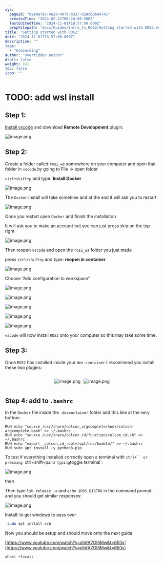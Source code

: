 ```yaml
---
sys:
  pageId: "89e0a78c-4e2b-4070-b327-d28cb0694742"
  createdTime: "2024-08-21T00:24:00.000Z"
  lastEditedTime: "2024-11-01T18:57:00.000Z"
  propFilepath: "docs/Guides/intro_to_ROS2/Getting started with ROS2.md"
title: "Getting started with ROS2"
date: "2024-11-01T18:57:00.000Z"
description: ""
tags:
  - "Onboarding"
author: "Overridden author"
draft: false
weight: 141
toc: false
icon: ""
---
```


# TODO: add wsl install

## Step 1:

[Install vscode](https://code.visualstudio.com/download) and download **Remote Development** plugin:

![image.png](https://prod-files-secure.s3.us-west-2.amazonaws.com/d518164a-d88e-44d1-a4ee-3adb3bd8bce0/efb52993-1881-4a40-b95e-6f020334f022/image.png?X-Amz-Algorithm=AWS4-HMAC-SHA256&X-Amz-Content-Sha256=UNSIGNED-PAYLOAD&X-Amz-Credential=ASIAZI2LB466S453PU5G%2F20250330%2Fus-west-2%2Fs3%2Faws4_request&X-Amz-Date=20250330T070724Z&X-Amz-Expires=3600&X-Amz-Security-Token=IQoJb3JpZ2luX2VjEBsaCXVzLXdlc3QtMiJIMEYCIQCEXCy1LrRRDwupZrUxMgnWZum%2FsKpRBJfi6FZyUEfz5wIhAKAaX2rrpozfo6SX%2BE6%2BlEr%2F4s0zO6R5mIZnRdw7ErRrKogECIT%2F%2F%2F%2F%2F%2F%2F%2F%2F%2FwEQABoMNjM3NDIzMTgzODA1IgztoC3UW49VTKOA2WQq3AO0M4F2EZsnctjUc%2F8dAN%2B4eMJP9WMw6Be29hw1pxtYmOs24nZRrfFw%2B1CoVasBTZkjiYPbIXsXkO2nlD8tgaVDgluPbT1QkgnlEMtT7%2FsVNbPvDkrF98QHRJd7%2FajmJdMOT0lBjKKOv4kzyZ7g7I%2F6R7nyaS2PYK4lmYv7MgnGGdjG8EsTb3WQMqBRSD4xcImGHjVfnm1wKtqP7F0PtFtst2%2BfzC7%2FB%2BtF8Vb6fwQT4NI%2Ftd4%2BeqkOVIC4HGyXeRjZrv%2FYZUeG5OdUAaMXOFLQfnXoXpcGfTWyft5XasWuue0REhKN99CUx5eYfIskJ0VtKeRojMiJvGzPE3ykkJKC0yxdQYaF3nvqBumdQPlb1CareH0Q4AIySUl2sKgNixY5dX5H9AMIMsidPClc1bk5Eb6uxLqnklEfBtfA6ZGO1MVjasR8PO66TycgSXjFJBvprQcPyC99vTQnPLn1tiQaVOILwjrFEGULQna7oNp0sR%2FNt5CflGUZ1stKTCB7d0DVI9RvHw0J65NOtp0LbTswsWR61TPpYZ6MPFq1cO0YOW9xJ%2BBCYXbLyjrzTQP3akTVGso2bCk1YuJvg%2BoMddHCZ%2BuuCnzV8ZhFTmDLeK6PhgWU1u1xXdTmvNQHdzCi6qK%2FBjqkAenFqdJj%2FNiEA8kvK3ec4p7Qf4MlN5Bc482Gi3UmJbkSEv0oruBUc0POD%2BaKBO9ETLgNaYcuuj4qgvO2KDlQLKwzALwEjDEe7kPSjdK6uz4MiqnZaIsix2ULS%2BlwCvKok%2F8ISU16QsecM91VWUFISPyAm5A2y8jRZwjgvbW%2BOaHNRsG5Q5eTEPlByddtw2YLV4P1LyQk1CtqUiXy5rt5x%2FiM%2Bb7R&X-Amz-Signature=f8134543156ebbe08fdc090738466db2ad386f2bf740c6f2b37652c2dff382fd&X-Amz-SignedHeaders=host&x-id=GetObject)

## Step 2:

Create a folder called `ros2_ws` somewhere on your computer and open that folder in `vscode` by going to File → open folder 

`ctrl+shift+p` and type: **Install Docker**

![image.png](https://prod-files-secure.s3.us-west-2.amazonaws.com/d518164a-d88e-44d1-a4ee-3adb3bd8bce0/2269dc0e-1cd5-47ff-bceb-c04ad9b2eab0/image.png?X-Amz-Algorithm=AWS4-HMAC-SHA256&X-Amz-Content-Sha256=UNSIGNED-PAYLOAD&X-Amz-Credential=ASIAZI2LB466S453PU5G%2F20250330%2Fus-west-2%2Fs3%2Faws4_request&X-Amz-Date=20250330T070724Z&X-Amz-Expires=3600&X-Amz-Security-Token=IQoJb3JpZ2luX2VjEBsaCXVzLXdlc3QtMiJIMEYCIQCEXCy1LrRRDwupZrUxMgnWZum%2FsKpRBJfi6FZyUEfz5wIhAKAaX2rrpozfo6SX%2BE6%2BlEr%2F4s0zO6R5mIZnRdw7ErRrKogECIT%2F%2F%2F%2F%2F%2F%2F%2F%2F%2FwEQABoMNjM3NDIzMTgzODA1IgztoC3UW49VTKOA2WQq3AO0M4F2EZsnctjUc%2F8dAN%2B4eMJP9WMw6Be29hw1pxtYmOs24nZRrfFw%2B1CoVasBTZkjiYPbIXsXkO2nlD8tgaVDgluPbT1QkgnlEMtT7%2FsVNbPvDkrF98QHRJd7%2FajmJdMOT0lBjKKOv4kzyZ7g7I%2F6R7nyaS2PYK4lmYv7MgnGGdjG8EsTb3WQMqBRSD4xcImGHjVfnm1wKtqP7F0PtFtst2%2BfzC7%2FB%2BtF8Vb6fwQT4NI%2Ftd4%2BeqkOVIC4HGyXeRjZrv%2FYZUeG5OdUAaMXOFLQfnXoXpcGfTWyft5XasWuue0REhKN99CUx5eYfIskJ0VtKeRojMiJvGzPE3ykkJKC0yxdQYaF3nvqBumdQPlb1CareH0Q4AIySUl2sKgNixY5dX5H9AMIMsidPClc1bk5Eb6uxLqnklEfBtfA6ZGO1MVjasR8PO66TycgSXjFJBvprQcPyC99vTQnPLn1tiQaVOILwjrFEGULQna7oNp0sR%2FNt5CflGUZ1stKTCB7d0DVI9RvHw0J65NOtp0LbTswsWR61TPpYZ6MPFq1cO0YOW9xJ%2BBCYXbLyjrzTQP3akTVGso2bCk1YuJvg%2BoMddHCZ%2BuuCnzV8ZhFTmDLeK6PhgWU1u1xXdTmvNQHdzCi6qK%2FBjqkAenFqdJj%2FNiEA8kvK3ec4p7Qf4MlN5Bc482Gi3UmJbkSEv0oruBUc0POD%2BaKBO9ETLgNaYcuuj4qgvO2KDlQLKwzALwEjDEe7kPSjdK6uz4MiqnZaIsix2ULS%2BlwCvKok%2F8ISU16QsecM91VWUFISPyAm5A2y8jRZwjgvbW%2BOaHNRsG5Q5eTEPlByddtw2YLV4P1LyQk1CtqUiXy5rt5x%2FiM%2Bb7R&X-Amz-Signature=8e1a2bf902f4c4924e0a0c808776f00157f41b5efec23e60a11a62f089350e5b&X-Amz-SignedHeaders=host&x-id=GetObject)

The `Docker` install will take sometime and at the end it will ask you to restart

![image.png](https://prod-files-secure.s3.us-west-2.amazonaws.com/d518164a-d88e-44d1-a4ee-3adb3bd8bce0/ed233f78-be33-4b1f-b89c-9c346c0e961e/image.png?X-Amz-Algorithm=AWS4-HMAC-SHA256&X-Amz-Content-Sha256=UNSIGNED-PAYLOAD&X-Amz-Credential=ASIAZI2LB466S453PU5G%2F20250330%2Fus-west-2%2Fs3%2Faws4_request&X-Amz-Date=20250330T070724Z&X-Amz-Expires=3600&X-Amz-Security-Token=IQoJb3JpZ2luX2VjEBsaCXVzLXdlc3QtMiJIMEYCIQCEXCy1LrRRDwupZrUxMgnWZum%2FsKpRBJfi6FZyUEfz5wIhAKAaX2rrpozfo6SX%2BE6%2BlEr%2F4s0zO6R5mIZnRdw7ErRrKogECIT%2F%2F%2F%2F%2F%2F%2F%2F%2F%2FwEQABoMNjM3NDIzMTgzODA1IgztoC3UW49VTKOA2WQq3AO0M4F2EZsnctjUc%2F8dAN%2B4eMJP9WMw6Be29hw1pxtYmOs24nZRrfFw%2B1CoVasBTZkjiYPbIXsXkO2nlD8tgaVDgluPbT1QkgnlEMtT7%2FsVNbPvDkrF98QHRJd7%2FajmJdMOT0lBjKKOv4kzyZ7g7I%2F6R7nyaS2PYK4lmYv7MgnGGdjG8EsTb3WQMqBRSD4xcImGHjVfnm1wKtqP7F0PtFtst2%2BfzC7%2FB%2BtF8Vb6fwQT4NI%2Ftd4%2BeqkOVIC4HGyXeRjZrv%2FYZUeG5OdUAaMXOFLQfnXoXpcGfTWyft5XasWuue0REhKN99CUx5eYfIskJ0VtKeRojMiJvGzPE3ykkJKC0yxdQYaF3nvqBumdQPlb1CareH0Q4AIySUl2sKgNixY5dX5H9AMIMsidPClc1bk5Eb6uxLqnklEfBtfA6ZGO1MVjasR8PO66TycgSXjFJBvprQcPyC99vTQnPLn1tiQaVOILwjrFEGULQna7oNp0sR%2FNt5CflGUZ1stKTCB7d0DVI9RvHw0J65NOtp0LbTswsWR61TPpYZ6MPFq1cO0YOW9xJ%2BBCYXbLyjrzTQP3akTVGso2bCk1YuJvg%2BoMddHCZ%2BuuCnzV8ZhFTmDLeK6PhgWU1u1xXdTmvNQHdzCi6qK%2FBjqkAenFqdJj%2FNiEA8kvK3ec4p7Qf4MlN5Bc482Gi3UmJbkSEv0oruBUc0POD%2BaKBO9ETLgNaYcuuj4qgvO2KDlQLKwzALwEjDEe7kPSjdK6uz4MiqnZaIsix2ULS%2BlwCvKok%2F8ISU16QsecM91VWUFISPyAm5A2y8jRZwjgvbW%2BOaHNRsG5Q5eTEPlByddtw2YLV4P1LyQk1CtqUiXy5rt5x%2FiM%2Bb7R&X-Amz-Signature=086047eaa598220c033c11b44fed00f97c7b7a458d53a90bee9df242ea84dedc&X-Amz-SignedHeaders=host&x-id=GetObject)

Once you restart open `Docker` and finish the installation

It will ask you to make an account but you can just press skip on the top right

![image.png](https://prod-files-secure.s3.us-west-2.amazonaws.com/d518164a-d88e-44d1-a4ee-3adb3bd8bce0/21010ad9-1659-4fd9-9f59-9932a09b2a3d/image.png?X-Amz-Algorithm=AWS4-HMAC-SHA256&X-Amz-Content-Sha256=UNSIGNED-PAYLOAD&X-Amz-Credential=ASIAZI2LB466S453PU5G%2F20250330%2Fus-west-2%2Fs3%2Faws4_request&X-Amz-Date=20250330T070724Z&X-Amz-Expires=3600&X-Amz-Security-Token=IQoJb3JpZ2luX2VjEBsaCXVzLXdlc3QtMiJIMEYCIQCEXCy1LrRRDwupZrUxMgnWZum%2FsKpRBJfi6FZyUEfz5wIhAKAaX2rrpozfo6SX%2BE6%2BlEr%2F4s0zO6R5mIZnRdw7ErRrKogECIT%2F%2F%2F%2F%2F%2F%2F%2F%2F%2FwEQABoMNjM3NDIzMTgzODA1IgztoC3UW49VTKOA2WQq3AO0M4F2EZsnctjUc%2F8dAN%2B4eMJP9WMw6Be29hw1pxtYmOs24nZRrfFw%2B1CoVasBTZkjiYPbIXsXkO2nlD8tgaVDgluPbT1QkgnlEMtT7%2FsVNbPvDkrF98QHRJd7%2FajmJdMOT0lBjKKOv4kzyZ7g7I%2F6R7nyaS2PYK4lmYv7MgnGGdjG8EsTb3WQMqBRSD4xcImGHjVfnm1wKtqP7F0PtFtst2%2BfzC7%2FB%2BtF8Vb6fwQT4NI%2Ftd4%2BeqkOVIC4HGyXeRjZrv%2FYZUeG5OdUAaMXOFLQfnXoXpcGfTWyft5XasWuue0REhKN99CUx5eYfIskJ0VtKeRojMiJvGzPE3ykkJKC0yxdQYaF3nvqBumdQPlb1CareH0Q4AIySUl2sKgNixY5dX5H9AMIMsidPClc1bk5Eb6uxLqnklEfBtfA6ZGO1MVjasR8PO66TycgSXjFJBvprQcPyC99vTQnPLn1tiQaVOILwjrFEGULQna7oNp0sR%2FNt5CflGUZ1stKTCB7d0DVI9RvHw0J65NOtp0LbTswsWR61TPpYZ6MPFq1cO0YOW9xJ%2BBCYXbLyjrzTQP3akTVGso2bCk1YuJvg%2BoMddHCZ%2BuuCnzV8ZhFTmDLeK6PhgWU1u1xXdTmvNQHdzCi6qK%2FBjqkAenFqdJj%2FNiEA8kvK3ec4p7Qf4MlN5Bc482Gi3UmJbkSEv0oruBUc0POD%2BaKBO9ETLgNaYcuuj4qgvO2KDlQLKwzALwEjDEe7kPSjdK6uz4MiqnZaIsix2ULS%2BlwCvKok%2F8ISU16QsecM91VWUFISPyAm5A2y8jRZwjgvbW%2BOaHNRsG5Q5eTEPlByddtw2YLV4P1LyQk1CtqUiXy5rt5x%2FiM%2Bb7R&X-Amz-Signature=8754e1a30ce020598c1560c984f998f8d4b1011cfa3b43f36e29c3283df75451&X-Amz-SignedHeaders=host&x-id=GetObject)

Then reopen `vscode` and open the `ros2_ws` folder you just made

press `ctrl+shift+p` and type: **reopen in container**

![image.png](https://prod-files-secure.s3.us-west-2.amazonaws.com/d518164a-d88e-44d1-a4ee-3adb3bd8bce0/4e93b8c2-41ad-488c-8095-c74205196118/image.png?X-Amz-Algorithm=AWS4-HMAC-SHA256&X-Amz-Content-Sha256=UNSIGNED-PAYLOAD&X-Amz-Credential=ASIAZI2LB466S453PU5G%2F20250330%2Fus-west-2%2Fs3%2Faws4_request&X-Amz-Date=20250330T070724Z&X-Amz-Expires=3600&X-Amz-Security-Token=IQoJb3JpZ2luX2VjEBsaCXVzLXdlc3QtMiJIMEYCIQCEXCy1LrRRDwupZrUxMgnWZum%2FsKpRBJfi6FZyUEfz5wIhAKAaX2rrpozfo6SX%2BE6%2BlEr%2F4s0zO6R5mIZnRdw7ErRrKogECIT%2F%2F%2F%2F%2F%2F%2F%2F%2F%2FwEQABoMNjM3NDIzMTgzODA1IgztoC3UW49VTKOA2WQq3AO0M4F2EZsnctjUc%2F8dAN%2B4eMJP9WMw6Be29hw1pxtYmOs24nZRrfFw%2B1CoVasBTZkjiYPbIXsXkO2nlD8tgaVDgluPbT1QkgnlEMtT7%2FsVNbPvDkrF98QHRJd7%2FajmJdMOT0lBjKKOv4kzyZ7g7I%2F6R7nyaS2PYK4lmYv7MgnGGdjG8EsTb3WQMqBRSD4xcImGHjVfnm1wKtqP7F0PtFtst2%2BfzC7%2FB%2BtF8Vb6fwQT4NI%2Ftd4%2BeqkOVIC4HGyXeRjZrv%2FYZUeG5OdUAaMXOFLQfnXoXpcGfTWyft5XasWuue0REhKN99CUx5eYfIskJ0VtKeRojMiJvGzPE3ykkJKC0yxdQYaF3nvqBumdQPlb1CareH0Q4AIySUl2sKgNixY5dX5H9AMIMsidPClc1bk5Eb6uxLqnklEfBtfA6ZGO1MVjasR8PO66TycgSXjFJBvprQcPyC99vTQnPLn1tiQaVOILwjrFEGULQna7oNp0sR%2FNt5CflGUZ1stKTCB7d0DVI9RvHw0J65NOtp0LbTswsWR61TPpYZ6MPFq1cO0YOW9xJ%2BBCYXbLyjrzTQP3akTVGso2bCk1YuJvg%2BoMddHCZ%2BuuCnzV8ZhFTmDLeK6PhgWU1u1xXdTmvNQHdzCi6qK%2FBjqkAenFqdJj%2FNiEA8kvK3ec4p7Qf4MlN5Bc482Gi3UmJbkSEv0oruBUc0POD%2BaKBO9ETLgNaYcuuj4qgvO2KDlQLKwzALwEjDEe7kPSjdK6uz4MiqnZaIsix2ULS%2BlwCvKok%2F8ISU16QsecM91VWUFISPyAm5A2y8jRZwjgvbW%2BOaHNRsG5Q5eTEPlByddtw2YLV4P1LyQk1CtqUiXy5rt5x%2FiM%2Bb7R&X-Amz-Signature=3598731a85eb0c034c0d79ef594e949595bd065844ce45967def0909d30f520d&X-Amz-SignedHeaders=host&x-id=GetObject)

Choose “Add configuration to workspace”

![image.png](https://prod-files-secure.s3.us-west-2.amazonaws.com/d518164a-d88e-44d1-a4ee-3adb3bd8bce0/9560b282-5060-4989-ba37-97e7b2c22476/image.png?X-Amz-Algorithm=AWS4-HMAC-SHA256&X-Amz-Content-Sha256=UNSIGNED-PAYLOAD&X-Amz-Credential=ASIAZI2LB466S453PU5G%2F20250330%2Fus-west-2%2Fs3%2Faws4_request&X-Amz-Date=20250330T070724Z&X-Amz-Expires=3600&X-Amz-Security-Token=IQoJb3JpZ2luX2VjEBsaCXVzLXdlc3QtMiJIMEYCIQCEXCy1LrRRDwupZrUxMgnWZum%2FsKpRBJfi6FZyUEfz5wIhAKAaX2rrpozfo6SX%2BE6%2BlEr%2F4s0zO6R5mIZnRdw7ErRrKogECIT%2F%2F%2F%2F%2F%2F%2F%2F%2F%2FwEQABoMNjM3NDIzMTgzODA1IgztoC3UW49VTKOA2WQq3AO0M4F2EZsnctjUc%2F8dAN%2B4eMJP9WMw6Be29hw1pxtYmOs24nZRrfFw%2B1CoVasBTZkjiYPbIXsXkO2nlD8tgaVDgluPbT1QkgnlEMtT7%2FsVNbPvDkrF98QHRJd7%2FajmJdMOT0lBjKKOv4kzyZ7g7I%2F6R7nyaS2PYK4lmYv7MgnGGdjG8EsTb3WQMqBRSD4xcImGHjVfnm1wKtqP7F0PtFtst2%2BfzC7%2FB%2BtF8Vb6fwQT4NI%2Ftd4%2BeqkOVIC4HGyXeRjZrv%2FYZUeG5OdUAaMXOFLQfnXoXpcGfTWyft5XasWuue0REhKN99CUx5eYfIskJ0VtKeRojMiJvGzPE3ykkJKC0yxdQYaF3nvqBumdQPlb1CareH0Q4AIySUl2sKgNixY5dX5H9AMIMsidPClc1bk5Eb6uxLqnklEfBtfA6ZGO1MVjasR8PO66TycgSXjFJBvprQcPyC99vTQnPLn1tiQaVOILwjrFEGULQna7oNp0sR%2FNt5CflGUZ1stKTCB7d0DVI9RvHw0J65NOtp0LbTswsWR61TPpYZ6MPFq1cO0YOW9xJ%2BBCYXbLyjrzTQP3akTVGso2bCk1YuJvg%2BoMddHCZ%2BuuCnzV8ZhFTmDLeK6PhgWU1u1xXdTmvNQHdzCi6qK%2FBjqkAenFqdJj%2FNiEA8kvK3ec4p7Qf4MlN5Bc482Gi3UmJbkSEv0oruBUc0POD%2BaKBO9ETLgNaYcuuj4qgvO2KDlQLKwzALwEjDEe7kPSjdK6uz4MiqnZaIsix2ULS%2BlwCvKok%2F8ISU16QsecM91VWUFISPyAm5A2y8jRZwjgvbW%2BOaHNRsG5Q5eTEPlByddtw2YLV4P1LyQk1CtqUiXy5rt5x%2FiM%2Bb7R&X-Amz-Signature=aac3d9e6af038e11d76cfc3e7a7da6aa6d5269c9723b5e09a1763429ccd25edd&X-Amz-SignedHeaders=host&x-id=GetObject)

![image.png](https://prod-files-secure.s3.us-west-2.amazonaws.com/d518164a-d88e-44d1-a4ee-3adb3bd8bce0/2ee63f81-886b-48e8-a553-dc6e5eac99e4/image.png?X-Amz-Algorithm=AWS4-HMAC-SHA256&X-Amz-Content-Sha256=UNSIGNED-PAYLOAD&X-Amz-Credential=ASIAZI2LB466S453PU5G%2F20250330%2Fus-west-2%2Fs3%2Faws4_request&X-Amz-Date=20250330T070724Z&X-Amz-Expires=3600&X-Amz-Security-Token=IQoJb3JpZ2luX2VjEBsaCXVzLXdlc3QtMiJIMEYCIQCEXCy1LrRRDwupZrUxMgnWZum%2FsKpRBJfi6FZyUEfz5wIhAKAaX2rrpozfo6SX%2BE6%2BlEr%2F4s0zO6R5mIZnRdw7ErRrKogECIT%2F%2F%2F%2F%2F%2F%2F%2F%2F%2FwEQABoMNjM3NDIzMTgzODA1IgztoC3UW49VTKOA2WQq3AO0M4F2EZsnctjUc%2F8dAN%2B4eMJP9WMw6Be29hw1pxtYmOs24nZRrfFw%2B1CoVasBTZkjiYPbIXsXkO2nlD8tgaVDgluPbT1QkgnlEMtT7%2FsVNbPvDkrF98QHRJd7%2FajmJdMOT0lBjKKOv4kzyZ7g7I%2F6R7nyaS2PYK4lmYv7MgnGGdjG8EsTb3WQMqBRSD4xcImGHjVfnm1wKtqP7F0PtFtst2%2BfzC7%2FB%2BtF8Vb6fwQT4NI%2Ftd4%2BeqkOVIC4HGyXeRjZrv%2FYZUeG5OdUAaMXOFLQfnXoXpcGfTWyft5XasWuue0REhKN99CUx5eYfIskJ0VtKeRojMiJvGzPE3ykkJKC0yxdQYaF3nvqBumdQPlb1CareH0Q4AIySUl2sKgNixY5dX5H9AMIMsidPClc1bk5Eb6uxLqnklEfBtfA6ZGO1MVjasR8PO66TycgSXjFJBvprQcPyC99vTQnPLn1tiQaVOILwjrFEGULQna7oNp0sR%2FNt5CflGUZ1stKTCB7d0DVI9RvHw0J65NOtp0LbTswsWR61TPpYZ6MPFq1cO0YOW9xJ%2BBCYXbLyjrzTQP3akTVGso2bCk1YuJvg%2BoMddHCZ%2BuuCnzV8ZhFTmDLeK6PhgWU1u1xXdTmvNQHdzCi6qK%2FBjqkAenFqdJj%2FNiEA8kvK3ec4p7Qf4MlN5Bc482Gi3UmJbkSEv0oruBUc0POD%2BaKBO9ETLgNaYcuuj4qgvO2KDlQLKwzALwEjDEe7kPSjdK6uz4MiqnZaIsix2ULS%2BlwCvKok%2F8ISU16QsecM91VWUFISPyAm5A2y8jRZwjgvbW%2BOaHNRsG5Q5eTEPlByddtw2YLV4P1LyQk1CtqUiXy5rt5x%2FiM%2Bb7R&X-Amz-Signature=998f137e09597f9b0d553ef599b6a0ec9a3aaac393e889692c86d509ec2ca96b&X-Amz-SignedHeaders=host&x-id=GetObject)

![image.png](https://prod-files-secure.s3.us-west-2.amazonaws.com/d518164a-d88e-44d1-a4ee-3adb3bd8bce0/ae1580b2-b048-407e-aed9-b584224a7a04/image.png?X-Amz-Algorithm=AWS4-HMAC-SHA256&X-Amz-Content-Sha256=UNSIGNED-PAYLOAD&X-Amz-Credential=ASIAZI2LB466S453PU5G%2F20250330%2Fus-west-2%2Fs3%2Faws4_request&X-Amz-Date=20250330T070724Z&X-Amz-Expires=3600&X-Amz-Security-Token=IQoJb3JpZ2luX2VjEBsaCXVzLXdlc3QtMiJIMEYCIQCEXCy1LrRRDwupZrUxMgnWZum%2FsKpRBJfi6FZyUEfz5wIhAKAaX2rrpozfo6SX%2BE6%2BlEr%2F4s0zO6R5mIZnRdw7ErRrKogECIT%2F%2F%2F%2F%2F%2F%2F%2F%2F%2FwEQABoMNjM3NDIzMTgzODA1IgztoC3UW49VTKOA2WQq3AO0M4F2EZsnctjUc%2F8dAN%2B4eMJP9WMw6Be29hw1pxtYmOs24nZRrfFw%2B1CoVasBTZkjiYPbIXsXkO2nlD8tgaVDgluPbT1QkgnlEMtT7%2FsVNbPvDkrF98QHRJd7%2FajmJdMOT0lBjKKOv4kzyZ7g7I%2F6R7nyaS2PYK4lmYv7MgnGGdjG8EsTb3WQMqBRSD4xcImGHjVfnm1wKtqP7F0PtFtst2%2BfzC7%2FB%2BtF8Vb6fwQT4NI%2Ftd4%2BeqkOVIC4HGyXeRjZrv%2FYZUeG5OdUAaMXOFLQfnXoXpcGfTWyft5XasWuue0REhKN99CUx5eYfIskJ0VtKeRojMiJvGzPE3ykkJKC0yxdQYaF3nvqBumdQPlb1CareH0Q4AIySUl2sKgNixY5dX5H9AMIMsidPClc1bk5Eb6uxLqnklEfBtfA6ZGO1MVjasR8PO66TycgSXjFJBvprQcPyC99vTQnPLn1tiQaVOILwjrFEGULQna7oNp0sR%2FNt5CflGUZ1stKTCB7d0DVI9RvHw0J65NOtp0LbTswsWR61TPpYZ6MPFq1cO0YOW9xJ%2BBCYXbLyjrzTQP3akTVGso2bCk1YuJvg%2BoMddHCZ%2BuuCnzV8ZhFTmDLeK6PhgWU1u1xXdTmvNQHdzCi6qK%2FBjqkAenFqdJj%2FNiEA8kvK3ec4p7Qf4MlN5Bc482Gi3UmJbkSEv0oruBUc0POD%2BaKBO9ETLgNaYcuuj4qgvO2KDlQLKwzALwEjDEe7kPSjdK6uz4MiqnZaIsix2ULS%2BlwCvKok%2F8ISU16QsecM91VWUFISPyAm5A2y8jRZwjgvbW%2BOaHNRsG5Q5eTEPlByddtw2YLV4P1LyQk1CtqUiXy5rt5x%2FiM%2Bb7R&X-Amz-Signature=205fe9ab616ea8806d328af86ca2de58ebd2582261fdd8c3023248b8981830c1&X-Amz-SignedHeaders=host&x-id=GetObject)

![image.png](https://prod-files-secure.s3.us-west-2.amazonaws.com/d518164a-d88e-44d1-a4ee-3adb3bd8bce0/53255b28-f75e-430f-b9e3-c0ac8577e42b/image.png?X-Amz-Algorithm=AWS4-HMAC-SHA256&X-Amz-Content-Sha256=UNSIGNED-PAYLOAD&X-Amz-Credential=ASIAZI2LB466S453PU5G%2F20250330%2Fus-west-2%2Fs3%2Faws4_request&X-Amz-Date=20250330T070724Z&X-Amz-Expires=3600&X-Amz-Security-Token=IQoJb3JpZ2luX2VjEBsaCXVzLXdlc3QtMiJIMEYCIQCEXCy1LrRRDwupZrUxMgnWZum%2FsKpRBJfi6FZyUEfz5wIhAKAaX2rrpozfo6SX%2BE6%2BlEr%2F4s0zO6R5mIZnRdw7ErRrKogECIT%2F%2F%2F%2F%2F%2F%2F%2F%2F%2FwEQABoMNjM3NDIzMTgzODA1IgztoC3UW49VTKOA2WQq3AO0M4F2EZsnctjUc%2F8dAN%2B4eMJP9WMw6Be29hw1pxtYmOs24nZRrfFw%2B1CoVasBTZkjiYPbIXsXkO2nlD8tgaVDgluPbT1QkgnlEMtT7%2FsVNbPvDkrF98QHRJd7%2FajmJdMOT0lBjKKOv4kzyZ7g7I%2F6R7nyaS2PYK4lmYv7MgnGGdjG8EsTb3WQMqBRSD4xcImGHjVfnm1wKtqP7F0PtFtst2%2BfzC7%2FB%2BtF8Vb6fwQT4NI%2Ftd4%2BeqkOVIC4HGyXeRjZrv%2FYZUeG5OdUAaMXOFLQfnXoXpcGfTWyft5XasWuue0REhKN99CUx5eYfIskJ0VtKeRojMiJvGzPE3ykkJKC0yxdQYaF3nvqBumdQPlb1CareH0Q4AIySUl2sKgNixY5dX5H9AMIMsidPClc1bk5Eb6uxLqnklEfBtfA6ZGO1MVjasR8PO66TycgSXjFJBvprQcPyC99vTQnPLn1tiQaVOILwjrFEGULQna7oNp0sR%2FNt5CflGUZ1stKTCB7d0DVI9RvHw0J65NOtp0LbTswsWR61TPpYZ6MPFq1cO0YOW9xJ%2BBCYXbLyjrzTQP3akTVGso2bCk1YuJvg%2BoMddHCZ%2BuuCnzV8ZhFTmDLeK6PhgWU1u1xXdTmvNQHdzCi6qK%2FBjqkAenFqdJj%2FNiEA8kvK3ec4p7Qf4MlN5Bc482Gi3UmJbkSEv0oruBUc0POD%2BaKBO9ETLgNaYcuuj4qgvO2KDlQLKwzALwEjDEe7kPSjdK6uz4MiqnZaIsix2ULS%2BlwCvKok%2F8ISU16QsecM91VWUFISPyAm5A2y8jRZwjgvbW%2BOaHNRsG5Q5eTEPlByddtw2YLV4P1LyQk1CtqUiXy5rt5x%2FiM%2Bb7R&X-Amz-Signature=2e3eae8c27d87ee577922c1e283621a052518822e0f3b2762091b024cafd294e&X-Amz-SignedHeaders=host&x-id=GetObject)

![image.png](https://prod-files-secure.s3.us-west-2.amazonaws.com/d518164a-d88e-44d1-a4ee-3adb3bd8bce0/7c562767-5af9-4ffb-97d1-327bcdf4ee00/image.png?X-Amz-Algorithm=AWS4-HMAC-SHA256&X-Amz-Content-Sha256=UNSIGNED-PAYLOAD&X-Amz-Credential=ASIAZI2LB466S453PU5G%2F20250330%2Fus-west-2%2Fs3%2Faws4_request&X-Amz-Date=20250330T070724Z&X-Amz-Expires=3600&X-Amz-Security-Token=IQoJb3JpZ2luX2VjEBsaCXVzLXdlc3QtMiJIMEYCIQCEXCy1LrRRDwupZrUxMgnWZum%2FsKpRBJfi6FZyUEfz5wIhAKAaX2rrpozfo6SX%2BE6%2BlEr%2F4s0zO6R5mIZnRdw7ErRrKogECIT%2F%2F%2F%2F%2F%2F%2F%2F%2F%2FwEQABoMNjM3NDIzMTgzODA1IgztoC3UW49VTKOA2WQq3AO0M4F2EZsnctjUc%2F8dAN%2B4eMJP9WMw6Be29hw1pxtYmOs24nZRrfFw%2B1CoVasBTZkjiYPbIXsXkO2nlD8tgaVDgluPbT1QkgnlEMtT7%2FsVNbPvDkrF98QHRJd7%2FajmJdMOT0lBjKKOv4kzyZ7g7I%2F6R7nyaS2PYK4lmYv7MgnGGdjG8EsTb3WQMqBRSD4xcImGHjVfnm1wKtqP7F0PtFtst2%2BfzC7%2FB%2BtF8Vb6fwQT4NI%2Ftd4%2BeqkOVIC4HGyXeRjZrv%2FYZUeG5OdUAaMXOFLQfnXoXpcGfTWyft5XasWuue0REhKN99CUx5eYfIskJ0VtKeRojMiJvGzPE3ykkJKC0yxdQYaF3nvqBumdQPlb1CareH0Q4AIySUl2sKgNixY5dX5H9AMIMsidPClc1bk5Eb6uxLqnklEfBtfA6ZGO1MVjasR8PO66TycgSXjFJBvprQcPyC99vTQnPLn1tiQaVOILwjrFEGULQna7oNp0sR%2FNt5CflGUZ1stKTCB7d0DVI9RvHw0J65NOtp0LbTswsWR61TPpYZ6MPFq1cO0YOW9xJ%2BBCYXbLyjrzTQP3akTVGso2bCk1YuJvg%2BoMddHCZ%2BuuCnzV8ZhFTmDLeK6PhgWU1u1xXdTmvNQHdzCi6qK%2FBjqkAenFqdJj%2FNiEA8kvK3ec4p7Qf4MlN5Bc482Gi3UmJbkSEv0oruBUc0POD%2BaKBO9ETLgNaYcuuj4qgvO2KDlQLKwzALwEjDEe7kPSjdK6uz4MiqnZaIsix2ULS%2BlwCvKok%2F8ISU16QsecM91VWUFISPyAm5A2y8jRZwjgvbW%2BOaHNRsG5Q5eTEPlByddtw2YLV4P1LyQk1CtqUiXy5rt5x%2FiM%2Bb7R&X-Amz-Signature=48b7f33558325595ada5622fb7b599d89ff77077f31bdcc15e94a36437acc145&X-Amz-SignedHeaders=host&x-id=GetObject)

`vscode` will now install `ROS2` onto your computer so this may take some time.

## Step 3:

Once `ROS2` has installed inside your `dev-container` I recommend you install these two plugins:

<div style="display: flex;flex-direction: row; column-gap:10px; max-width: 630px;justify-content: center;">
<div>

![image.png](https://prod-files-secure.s3.us-west-2.amazonaws.com/d518164a-d88e-44d1-a4ee-3adb3bd8bce0/3fc3d550-5a54-4ba1-ba6b-faa01cdb7369/image.png?X-Amz-Algorithm=AWS4-HMAC-SHA256&X-Amz-Content-Sha256=UNSIGNED-PAYLOAD&X-Amz-Credential=ASIAZI2LB466VAMVWM5Z%2F20250330%2Fus-west-2%2Fs3%2Faws4_request&X-Amz-Date=20250330T070726Z&X-Amz-Expires=3600&X-Amz-Security-Token=IQoJb3JpZ2luX2VjEBsaCXVzLXdlc3QtMiJHMEUCIFm6PHadlKjxgLLhGJJIPOSG6OgCg%2BhiowWUHqK0%2BmUtAiEAy1sbai6%2FHK1lMzy9YqomMktG0iu0x3R34lbEcfsFjFsqiAQIhP%2F%2F%2F%2F%2F%2F%2F%2F%2F%2FARAAGgw2Mzc0MjMxODM4MDUiDAEBzsG4TGl4hAv7USrcA6PWqPntIFXC0V%2BZt384z509O%2FqU89b4RT2Vvks%2Br28LCyfoLs3%2B0ATRkfXx76R6js%2FIMlLAfHhdwGv4PxBGaZFpQmvz1jxxYmJ6xHzGmtWS8jpFmLeq8nvB6OhxuI%2BTsUtQoAwkjm%2BYLaSPcqLzL14QpXGTuo62AIbuMGSx%2BvpIV3EkDLCZ1ZuoNU3yMfGpXslAwObbd4p77hwww5MnJwhHozWufZ359k9a8pXkhREdhjwWSBqUXt1vlVeZlMwVOeSyFLvXICLIh1qugnCKoySB14DA9PKEEj%2B1Ta9uO053Mv6R8tgQ0lDPTbwn1xp%2FJnLh6CfHjNfEyl%2B80%2B7Puh%2BbUxU%2F%2BKa2rRZhL8fE7woadVwdYRoo845CwEGPPg%2FUe03ZVum1M9h5Y8OIOuPaCgL0EAfCOdgTX6EzbNESYTwPMPwqG4%2ByI5u2sS252Kn5E4AjUzLIuEe10meLK4ez%2FzbFrJXu76N98yXXR6XCAnKIKstpJucBpubU2WquYiJbKaF1%2BHkZ%2F5GkzqXBr7A5lzsJ6RasjvHlR8DGPVq9UxPkDROngXruo0sDMRcXD2QMeysKePrYl9wh7VWnYWw%2FMV1qjy13KJFWyQmU315qiBTBBDjb9%2FJN235gyBA8MOfpor8GOqUBVIodi5hymvKaW%2B0XdCpCgq8e8CR%2BnB4meilPBrw%2BcI8N0NRPf3hkU3hNzSz8Flzg%2FG2mQuoNTN4%2BghUMxCPnxscfh274TBZYR15a%2B0p%2BKRZym9jFhkWDSbnhsaNU2LX0LzUZG5myea6BAY%2BH%2Fl1zaE5Xgl3U%2BQnmIr8vpIwTlvJE9DeElsKVZmbLVu7gVsAzB4eHWKF1NNjmFBAl6wp66U08tmbS&X-Amz-Signature=a5fea4d07058bf966b42ffff95f5fe3e10dc7f209fd88f00dd067dccee3b468f&X-Amz-SignedHeaders=host&x-id=GetObject)

</div>
<div>

![image.png](https://prod-files-secure.s3.us-west-2.amazonaws.com/d518164a-d88e-44d1-a4ee-3adb3bd8bce0/d994cc66-13c2-4093-a5a3-f84cf4601a82/image.png?X-Amz-Algorithm=AWS4-HMAC-SHA256&X-Amz-Content-Sha256=UNSIGNED-PAYLOAD&X-Amz-Credential=ASIAZI2LB466XEQCRSQZ%2F20250330%2Fus-west-2%2Fs3%2Faws4_request&X-Amz-Date=20250330T070728Z&X-Amz-Expires=3600&X-Amz-Security-Token=IQoJb3JpZ2luX2VjEBsaCXVzLXdlc3QtMiJGMEQCIEMsER9I%2F31WXf2wI3SBx6xOu8FeupL18Hs5WkdjigIdAiAiWKc1NmcbLGN7ZTvLFkF6N6qo73vfVH2eu%2BVpeMc3oyqIBAiE%2F%2F%2F%2F%2F%2F%2F%2F%2F%2F8BEAAaDDYzNzQyMzE4MzgwNSIM4uDXb37TH1kFjnfvKtwDdnlC%2FfyrHW2QpkRcEe3t%2FDAc8hfvIl2xZjRIPvLaY0KEf76Web4dhG52RJZF26Wo22anw82El7m6%2BSaZPUvXM3Q4VqU2LEg1sR6piHssmEhbe8mYol90ayyw0841VRSV2%2BFzpmaA%2Bmgp9E3GjQ6pDrMBBF8MCLrPLdehUAtctPbLA%2FVnhPZNM7ADvFC3oMUxOPT%2Feykqpvpi%2BV2mJcLkBFmLxMwQTSr9q7HsP5o6L8QfcpcADASH81tEg4Qy9qUgHCGJpXlyxHId9QOVEnK%2F2%2FYU02yqc%2FS0tQymBXpJPBCmAmvKfzgcZ6A%2B7dI5kcNIpdKSmP33NEVQ9JsGHf5iVYVH%2BlK6JqdBXhM0hkYGiMU5mBx0An5xukk9OxRn%2Fd7QW9qHzq7UPS%2Bs4CqH6EfcsD2mwhfL8puF2vUhQ7SDE3Uo9TRgm8Eupt7qz%2B7Ui8M%2FU5FHTqBz4I8AFXNv4Stf1rzfsT3wOGqr6Br72JsIzpmyly6IR6ZY9ZaiLmal0XnOVhdJ1%2FrCcDX2SVZVoGQZhMzjjP8Q%2BdeLrJlVhRI7Bnxh961qL5Vzuj1m8HWuVT8tcawvWe4OmWqVh77YoibRX0CouyjlymIE1uZWKg3o0XKOaM2VqNsmdBtI9%2FMw3%2BmivwY6pgHXlY9Ub9gMvlCVxPx1fjDWTjJjA4Ua6C06Ru0HeWUumrmm7zV4Tcn9JfTJwGp4AfBocN4PLmSyk4MYwavX8veInnHvpQzA4HvjnSkebPs2QowQwe9HDVdfdfCQjS5UcYMLFGCDkZ2BR8sLdDmZi6LY6FdDyCy2WQaZHfg5U%2BMI5bpDc0X7p5HWKD8LRirEn2DnqlmIUzdoJLZHr2O%2FupQeO5RcJHGp&X-Amz-Signature=a11db8f76f8adfb9dc5c8cc2ac74052127a83f097f802a7e9e5799f1ed0ea1eb&X-Amz-SignedHeaders=host&x-id=GetObject)

</div>
</div>

## Step 4: add to `.bashrc`

In the `Docker` file inside the `.devcontainer` folder add this line at the very bottom: 

```docker
RUN echo "source /usr/share/colcon_argcomplete/hook/colcon-argcomplete.bash" >> ~/.bashrc
RUN echo "source /usr/share/colcon_cd/function/colcon_cd.sh" >> ~/.bashrc
RUN echo "export _colcon_cd_root=/opt/ros/humble/" >> ~/.bashrc
RUN sudo apt install -y python3-pip 
```

To test if everything installed correctly open a terminal with `ctrl+`` or pressing `ctrl+shift+p` and typing `toggle terminal`:

![image.png](https://prod-files-secure.s3.us-west-2.amazonaws.com/d518164a-d88e-44d1-a4ee-3adb3bd8bce0/6a4943d8-b04e-4c02-9a58-775f3384d1a5/image.png?X-Amz-Algorithm=AWS4-HMAC-SHA256&X-Amz-Content-Sha256=UNSIGNED-PAYLOAD&X-Amz-Credential=ASIAZI2LB466S453PU5G%2F20250330%2Fus-west-2%2Fs3%2Faws4_request&X-Amz-Date=20250330T070724Z&X-Amz-Expires=3600&X-Amz-Security-Token=IQoJb3JpZ2luX2VjEBsaCXVzLXdlc3QtMiJIMEYCIQCEXCy1LrRRDwupZrUxMgnWZum%2FsKpRBJfi6FZyUEfz5wIhAKAaX2rrpozfo6SX%2BE6%2BlEr%2F4s0zO6R5mIZnRdw7ErRrKogECIT%2F%2F%2F%2F%2F%2F%2F%2F%2F%2FwEQABoMNjM3NDIzMTgzODA1IgztoC3UW49VTKOA2WQq3AO0M4F2EZsnctjUc%2F8dAN%2B4eMJP9WMw6Be29hw1pxtYmOs24nZRrfFw%2B1CoVasBTZkjiYPbIXsXkO2nlD8tgaVDgluPbT1QkgnlEMtT7%2FsVNbPvDkrF98QHRJd7%2FajmJdMOT0lBjKKOv4kzyZ7g7I%2F6R7nyaS2PYK4lmYv7MgnGGdjG8EsTb3WQMqBRSD4xcImGHjVfnm1wKtqP7F0PtFtst2%2BfzC7%2FB%2BtF8Vb6fwQT4NI%2Ftd4%2BeqkOVIC4HGyXeRjZrv%2FYZUeG5OdUAaMXOFLQfnXoXpcGfTWyft5XasWuue0REhKN99CUx5eYfIskJ0VtKeRojMiJvGzPE3ykkJKC0yxdQYaF3nvqBumdQPlb1CareH0Q4AIySUl2sKgNixY5dX5H9AMIMsidPClc1bk5Eb6uxLqnklEfBtfA6ZGO1MVjasR8PO66TycgSXjFJBvprQcPyC99vTQnPLn1tiQaVOILwjrFEGULQna7oNp0sR%2FNt5CflGUZ1stKTCB7d0DVI9RvHw0J65NOtp0LbTswsWR61TPpYZ6MPFq1cO0YOW9xJ%2BBCYXbLyjrzTQP3akTVGso2bCk1YuJvg%2BoMddHCZ%2BuuCnzV8ZhFTmDLeK6PhgWU1u1xXdTmvNQHdzCi6qK%2FBjqkAenFqdJj%2FNiEA8kvK3ec4p7Qf4MlN5Bc482Gi3UmJbkSEv0oruBUc0POD%2BaKBO9ETLgNaYcuuj4qgvO2KDlQLKwzALwEjDEe7kPSjdK6uz4MiqnZaIsix2ULS%2BlwCvKok%2F8ISU16QsecM91VWUFISPyAm5A2y8jRZwjgvbW%2BOaHNRsG5Q5eTEPlByddtw2YLV4P1LyQk1CtqUiXy5rt5x%2FiM%2Bb7R&X-Amz-Signature=1747b2834044168c6ed02fa2a88d7d806eaf945a233522a7fac5545ec0b84fa0&X-Amz-SignedHeaders=host&x-id=GetObject)

then 

Then type `lsb_release -a` and `echo $ROS_DISTRO` in the command prompt and you should get similar responses:

![image.png](https://prod-files-secure.s3.us-west-2.amazonaws.com/d518164a-d88e-44d1-a4ee-3adb3bd8bce0/3e635dec-a805-4e85-8b9e-d000e5b71a4e/image.png?X-Amz-Algorithm=AWS4-HMAC-SHA256&X-Amz-Content-Sha256=UNSIGNED-PAYLOAD&X-Amz-Credential=ASIAZI2LB466S453PU5G%2F20250330%2Fus-west-2%2Fs3%2Faws4_request&X-Amz-Date=20250330T070724Z&X-Amz-Expires=3600&X-Amz-Security-Token=IQoJb3JpZ2luX2VjEBsaCXVzLXdlc3QtMiJIMEYCIQCEXCy1LrRRDwupZrUxMgnWZum%2FsKpRBJfi6FZyUEfz5wIhAKAaX2rrpozfo6SX%2BE6%2BlEr%2F4s0zO6R5mIZnRdw7ErRrKogECIT%2F%2F%2F%2F%2F%2F%2F%2F%2F%2FwEQABoMNjM3NDIzMTgzODA1IgztoC3UW49VTKOA2WQq3AO0M4F2EZsnctjUc%2F8dAN%2B4eMJP9WMw6Be29hw1pxtYmOs24nZRrfFw%2B1CoVasBTZkjiYPbIXsXkO2nlD8tgaVDgluPbT1QkgnlEMtT7%2FsVNbPvDkrF98QHRJd7%2FajmJdMOT0lBjKKOv4kzyZ7g7I%2F6R7nyaS2PYK4lmYv7MgnGGdjG8EsTb3WQMqBRSD4xcImGHjVfnm1wKtqP7F0PtFtst2%2BfzC7%2FB%2BtF8Vb6fwQT4NI%2Ftd4%2BeqkOVIC4HGyXeRjZrv%2FYZUeG5OdUAaMXOFLQfnXoXpcGfTWyft5XasWuue0REhKN99CUx5eYfIskJ0VtKeRojMiJvGzPE3ykkJKC0yxdQYaF3nvqBumdQPlb1CareH0Q4AIySUl2sKgNixY5dX5H9AMIMsidPClc1bk5Eb6uxLqnklEfBtfA6ZGO1MVjasR8PO66TycgSXjFJBvprQcPyC99vTQnPLn1tiQaVOILwjrFEGULQna7oNp0sR%2FNt5CflGUZ1stKTCB7d0DVI9RvHw0J65NOtp0LbTswsWR61TPpYZ6MPFq1cO0YOW9xJ%2BBCYXbLyjrzTQP3akTVGso2bCk1YuJvg%2BoMddHCZ%2BuuCnzV8ZhFTmDLeK6PhgWU1u1xXdTmvNQHdzCi6qK%2FBjqkAenFqdJj%2FNiEA8kvK3ec4p7Qf4MlN5Bc482Gi3UmJbkSEv0oruBUc0POD%2BaKBO9ETLgNaYcuuj4qgvO2KDlQLKwzALwEjDEe7kPSjdK6uz4MiqnZaIsix2ULS%2BlwCvKok%2F8ISU16QsecM91VWUFISPyAm5A2y8jRZwjgvbW%2BOaHNRsG5Q5eTEPlByddtw2YLV4P1LyQk1CtqUiXy5rt5x%2FiM%2Bb7R&X-Amz-Signature=6057ceb167ed964d86e448533b724e55cb9f5064bb022ae1f5f403babaa354f5&X-Amz-SignedHeaders=host&x-id=GetObject)

Install:  to get windows to pass over

```bash
 sudo apt install xcb
```

Now you should be setup and should move onto the next guide 

[https://www.youtube.com/watch?v=dihfA7Ol6Mw&t=650s](https://www.youtube.com/watch?v=dihfA7Ol6Mw&t=650s)

```python
xhost +local:
```
